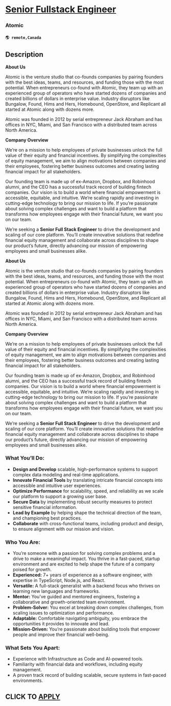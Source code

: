 # [Senior Fullstack Engineer](https://www.remotewlb.com/apply/senior-fullstack-engineer-135876)  
### Atomic  
#### `🌎 remote,Canada`  

## Description

 **About Us**

  

Atomic is the venture studio that co-founds companies by pairing founders with the best ideas, teams, and resources, and funding those with the most potential. When entrepreneurs co-found with Atomic, they team up with an experienced group of operators who have started dozens of companies and created billions of dollars in enterprise value. Industry disruptors like Bungalow, Found, Hims and Hers, Homebound, OpenStore, and Replicant all started at Atomic along with dozens more.

  

Atomic was founded in 2012 by serial entrepreneur Jack Abraham and has offices in NYC, Miami, and San Francisco with a distributed team across North America.

  

 **Company Overview**

  

We’re on a mission to help employees of private businesses unlock the full value of their equity and financial incentives. By simplifying the complexities of equity management, we aim to align motivations between companies and their employees, fostering better business outcomes and creating lasting financial impact for all stakeholders.

  

Our founding team is made up of ex-Amazon, Dropbox, and Robinhood alumni, and the CEO has a successful track record of building fintech companies. Our vision is to build a world where financial empowerment is accessible, equitable, and intuitive. We’re scaling rapidly and investing in cutting-edge technology to bring our mission to life. If you’re passionate about solving complex challenges and want to build a platform that transforms how employees engage with their financial future, we want you on our team.

  

We’re seeking a **Senior Full Stack Engineer** to drive the development and scaling of our core platform. You’ll create innovative solutions that redefine financial equity management and collaborate across disciplines to shape our product’s future, directly advancing our mission of empowering employees and small businesses alike.

  

**About Us**

  

Atomic is the venture studio that co-founds companies by pairing founders with the best ideas, teams, and resources, and funding those with the most potential. When entrepreneurs co-found with Atomic, they team up with an experienced group of operators who have started dozens of companies and created billions of dollars in enterprise value. Industry disruptors like Bungalow, Found, Hims and Hers, Homebound, OpenStore, and Replicant all started at Atomic along with dozens more.

  

Atomic was founded in 2012 by serial entrepreneur Jack Abraham and has offices in NYC, Miami, and San Francisco with a distributed team across North America.

  

 **Company Overview**

  

We’re on a mission to help employees of private businesses unlock the full value of their equity and financial incentives. By simplifying the complexities of equity management, we aim to align motivations between companies and their employees, fostering better business outcomes and creating lasting financial impact for all stakeholders.

  

Our founding team is made up of ex-Amazon, Dropbox, and Robinhood alumni, and the CEO has a successful track record of building fintech companies. Our vision is to build a world where financial empowerment is accessible, equitable, and intuitive. We’re scaling rapidly and investing in cutting-edge technology to bring our mission to life. If you’re passionate about solving complex challenges and want to build a platform that transforms how employees engage with their financial future, we want you on our team.

  

We’re seeking a **Senior Full Stack Engineer** to drive the development and scaling of our core platform. You’ll create innovative solutions that redefine financial equity management and collaborate across disciplines to shape our product’s future, directly advancing our mission of empowering employees and small businesses alike.

  

### What You’ll Do:

*  **Design and Develop** scalable, high-performance systems to support complex data modeling and real-time applications. 
* **Innovate Financial Tools** by translating intricate financial concepts into accessible and intuitive user experiences.
*  **Optimize Performance** for scalability, speed, and reliability as we scale our platform to support a growing user base. 
* **Secure Data** by implementing robust security measures to protect sensitive financial information.
*  **Lead by Example** by helping shape the technical direction of the team, and championing best practices.
*  **Collaborate** with cross-functional teams, including product and design, to ensure alignment with our mission and vision.

  

### Who You Are:

* You’re someone with a passion for solving complex problems and a drive to make a meaningful impact. You thrive in a fast-paced, startup environment and are excited to help shape the future of a company poised for growth.
*  **Experienced:** 7+ years of experience as a software engineer, with expertise in TypeScript, Node.js, and React.
*  **Versatile:** A full-stack generalist with a backend focus who thrives on learning new languages and frameworks.
*  **Mentor:** You’ve guided and mentored engineers, fostering a collaborative and growth-oriented team environment.
*  **Problem-Solver:** You excel at breaking down complex challenges, from scaling issues to optimization and performance.
*  **Adaptable:** Comfortable navigating ambiguity, you embrace the opportunities it provides to innovate and lead.
*  **Mission-Driven:** You’re passionate about building tools that empower people and improve their financial well-being.

  

### What Sets You Apart:

* Experience with Infrastructure as Code and AI-powered tools.
* Familiarity with financial data and workflows, including equity management.
* A proven track record of building scalable, secure systems in fast-paced environments.

  

  
## CLICK TO [APPLY](https://www.remotewlb.com/apply/senior-fullstack-engineer-135876)

